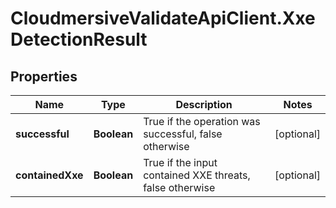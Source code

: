 # CloudmersiveValidateApiClient.XxeDetectionResult

## Properties
Name | Type | Description | Notes
------------ | ------------- | ------------- | -------------
**successful** | **Boolean** | True if the operation was successful, false otherwise | [optional] 
**containedXxe** | **Boolean** | True if the input contained XXE threats, false otherwise | [optional] 


